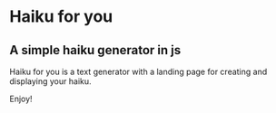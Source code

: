 # Haiku for you
  ## A simple haiku generator in js
  
  Haiku for you is a text generator with a landing page for creating and displaying your haiku.
  
  Enjoy!


